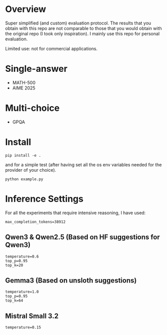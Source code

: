 # Overview

Super simplified (and custom) evaluation protocol. The results that you obtain with this repo are not comparable to those that you would obtain with the original repo (I took only inspiration). I mainly use this repo for personal evaluation.

Limited use: not for commercial applications.

# Single-answer

- MATH-500
- AIME 2025

# Multi-choice

- GPQA

# Install

 ``` 
pip install -e .
 ``` 

and for a simple test (after having set all the os env variables needed for the provider of your choice).

 ``` 
python example.py
 ``` 

# Inference Settings

For all the experiments that require intensive reasoning, I have used:
```
max_completion_tokens=38912
```

## Qwen3 & Qwen2.5 (Based on HF suggestions for Qwen3)
```
temperature=0.6
top_p=0.95
top_k=20
```
## Gemma3 (Based on unsloth suggestions)
```
temperature=1.0
top_p=0.95
top_k=64
```
## Mistral Small 3.2
```
temperature=0.15